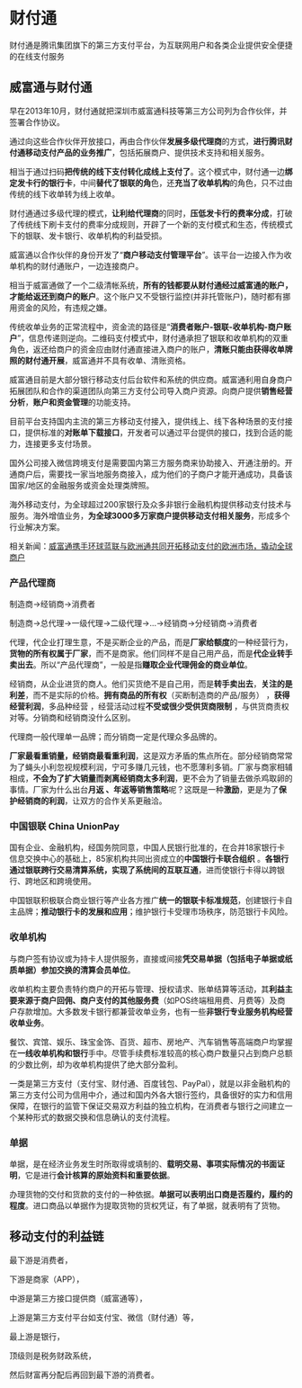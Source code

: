 # 财付通

财付通是腾讯集团旗下的第三方支付平台，为互联网用户和各类企业提供安全便捷的在线支付服务

## 威富通与财付通

早在2013年10月，财付通就把深圳市威富通科技等第三方公司列为合作伙伴，并签署合作协议。

通过向这些合作伙伴开放接口，再由合作伙伴**发展多级代理商**的方式，**进行腾讯财付通移动支付产品的业务推广**，包括拓展商户、提供技术支持和相关服务。

相当于通过扫码**把传统的线下支付转化成线上支付了**。这个模式中，财付通一边**绑定发卡行的银行卡**，中间**替代了银联的角**色，还**充当了收单机构**的角色，只不过由传统的线下收单转为线上收单。

财付通通过多级代理的模式，**让利给代理商**的同时，**压低发卡行的费率分成**，打破了传统线下刷卡支付的费率分成规则，开辟了一个新的支付模式和生态，传统模式下的银联、发卡银行、收单机构的利益受损。

威富通以合作伙伴的身份开发了“**商户移动支付管理平台**”。该平台一边接入作为收单机构的财付通账户，一边连接商户。

相当于威富通做了一个二级清帐系统，**所有的钱都要从财付通经过威富通的账户，才能给返还到商户的账户**。这个账户又不受银行监控(并非托管账户)，随时都有挪用资金的风险，有违规之嫌。

传统收单业务的正常流程中，资金流的路径是“**消费者账户-银联-收单机构-商户账户**”，信息传递则逆向。二维码支付模式中，财付通承担了银联和收单机构的双重角色，返还给商户的资金应由财付通直接进入商户的账户，**清账只能由获得收单牌照的财付通开展**，威富通并不具有收单、清账资格。

威富通目前是大部分银行移动支付后台软件和系统的供应商。威富通利用自身商户拓展团队和合作的渠道团队向第三方支付公司导入商户资源。向商户提供**销售经营分析**，**账户和资金管理**的功能支持。

目前平台支持国内主流的第三方移动支付接入，提供线上、线下各种场景的支付接口，提供标准的**对账单下载接口**，开发者可以通过平台提供的接口，找到合适的能力，连接更多支付场景。

国外公司接入微信跨境支付是需要国内第三方服务商来协助接入、开通注册的。开通商户后，需要找一家当地服务商接入，成为他们的子商户才能开通成功，具备该国家/地区的金融服务或资金处理类牌照。

海外移动支付，为全球超过200家银行及众多非银行金融机构提供移动支付技术与服务。海外增值业务，**为全球3000多万家商户提供移动支付相关服务**，形成多个行业解决方案。

相关新闻：[威富通携手环球蓝联与欧洲通共同开拓移动支付的欧洲市场，撬动全球商户](https://www.swiftpass.cn/news/detail7/page.html)

### 产品代理商

制造商→经销商→消费者

制造商→总代理→一级代理→二级代理→…→经销商→分经销商→消费者

代理，代企业打理生意，不是买断企业的产品，而是**厂家给额度**的一种经营行为，**货物的所有权属于厂家**，而不是商家。他们同样不是自己用产品，而是**代企业转手卖出去**。所以“产品代理商”，一般是指**赚取企业代理佣金的商业单位**。

经销商，从企业进货的商人。他们买货绝不是自己用，而是**转手卖出去**，**关注的是利差**，而不是实际的价格。**拥有商品的所有权**（买断制造商的产品/服务） ，**获得经营利润**，多品种经营 ，经营活动过程**不受或很少受供货商限制** ，与供货商责权对等。分销商和经销商没什么区别。

代理商一般代理单一品牌；而分销商一定是代理众多品牌的。

**厂家最看重销量，经销商最看重利润**，这是双方矛盾的焦点所在。部分经销商常常为了蝇头小利忽视规模利润，宁可多赚几元钱，也不愿薄利多销。厂家与商家相辅相成，**不会为了扩大销量而剥离经销商太多利润**，更不会为了销量去做杀鸡取卵的事情。厂家为什么出台**月返 、年返等销售策略**呢？这既是一种**激励**，更是为了**保护经销商的利润**，让双方的合作关系更融洽。


### 中国银联 China UnionPay

国有企业、金融机构，经国务院同意，中国人民银行批准的，在合并18家银行卡信息交换中心的基础上，85家机构共同出资成立的**中国银行卡联合组织** 。**各银行通过银联跨行交易清算系统，实现了系统间的互联互通**，进而使银行卡得以跨银行、跨地区和跨境使用。

中国银联积极联合商业银行等产业各方推广**统一的银联卡标准规范**，创建银行卡自主品牌；**推动银行卡的发展和应用**；维护银行卡受理市场秩序，防范银行卡风险。

### 收单机构

与商户签有协议或为持卡人提供服务，直接或间接**凭交易单据（包括电子单据或纸质单据）参加交换的清算会员单位**。

收单机构主要负责特约商户的开拓与管理、授权请求、账单结算等活动，其**利益主要来源于商户回佣、商户支付的其他服务费**（如POS终端租用费、月费等）及商户存款增加。大多数发卡银行都兼营收单业务，也有一些**非银行专业服务机构经营收单业务**。

餐饮、宾馆、娱乐、珠宝金饰、百货、超市、房地产、汽车销售等高端商户均掌握在**一线收单机构和银行**手中。尽管手续费标准较高的核心商户数量只占到商户总额的少数比例，却为收单机构提供了绝大部分盈利。

一类是第三方支付（支付宝、财付通、百度钱包、PayPal），就是以非金融机构的第三方支付公司为信用中介，通过和国内外各大银行签约，具备很好的实力和信用保障，在银行的监管下保证交易双方利益的独立机构，在消费者与银行之间建立一个某种形式的数据交换和信息确认的支付流程。

### 单据

单据，是在经济业务发生时所取得或填制的、**载明交易、事项实际情况的书面证明**，它是进行**会计核算的原始资料和重要依据**。

办理货物的交付和货款的支付的一种依据。**单据可以表明出口商是否履约，履约的程度**。进口商品以单据作为提取货物的货权凭证，有了单据，就表明有了货物。

## 移动支付的利益链

最下游是消费者，

​下游是商家（APP），

​中游是第三方接口提供商（威富通等），

​上游是第三方支付平台如支付宝、微信（财付通）等，

​最上游是银行，

​顶级则是税务财政系统，

然后财富再分配后再回到最下游的消费者。